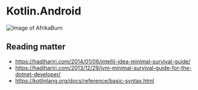 # Kotlin.Android

![Image of AfrikaBurn](https://cdn-images-1.medium.com/max/1600/0*fg_6c7tcoexdgSng.jpg)

## Reading matter
* https://hadihariri.com/2014/01/06/intellij-idea-minimal-survival-guide/
* https://hadihariri.com/2013/12/29/jvm-minimal-survival-guide-for-the-dotnet-developer/
* https://kotlinlang.org/docs/reference/basic-syntax.html
